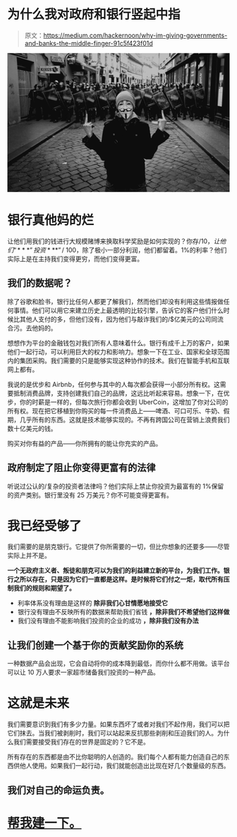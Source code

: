 # 为什么我对政府和银行竖起中指

> 原文：<https://medium.com/hackernoon/why-im-giving-governments-and-banks-the-middle-finger-91c5f423f01d>

![](img/0b3f79d382786bdb7c7997cc27de0209.png)

# 银行真他妈的烂

让他们用我们的钱进行大规模赌博来换取科学奖励是如何实现的？你存/$10，让他们“ ***”投资***”/$ 100，除了极小一部分利润，他们都留着。1%的利率？他们实际上是在主持我们变得更穷，而他们变得更富。

## 我们的数据呢？

除了谷歌和脸书，银行比任何人都更了解我们，然而他们却没有利用这些情报做任何事情。他们可以用它来建立历史上最透明的比较引擎，告诉它的客户他们什么时候比其他人支付的多，但他们没有，因为他们与敲诈我们的/$亿美元的公司同流合污。去他妈的。

想想作为平台的金融钱包对我们所有人意味着什么。银行有成千上万的客户，如果他们一起行动，可以利用巨大的权力和影响力。想象一下在工业、国家和全球范围内的集团采购。我们需要的只是能够实现这种协作的技术。我们在智能手机和互联网上都有。

我说的是优步和 Airbnb，任何参与其中的人每次都会获得一小部分所有权。这需要抵制消费品牌，支持创建我们自己的品牌，这远比听起来容易。想象一下，在优步，你的时薪是一样的，但每次旅行你都会收到 UberCoin，这增加了你对公司的所有权。现在把它移植到你购买的每一件消费品上——啤酒、可口可乐、牛奶、假期，几乎所有的东西。这就是技术能够实现的。不再有跨国公司在营销上浪费我们数十亿美元的钱。

购买对你有益的产品——你所拥有的能让你充实的产品。

## 政府制定了阻止你变得更富有的法律

听说过公认的/复杂的投资者法律吗？他们实际上禁止你投资为最富有的 1%保留的资产类别。银行里没有 25 万美元？你不可能变得更富有。

# 我已经受够了

我们需要的是朋克银行。它提供了你所需要的一切，但比你想象的还要多——尽管实际上并不是。

**一个无政府主义者、叛徒和朋克可以为我们的利益建立新的平台，为我们工作。银行之所以存在，只是因为它们一直都是这样。是时候将它们付之一炬，取代所有压制我们的规则和期望了。**

*   利率体系没有理由是这样的
    **除非我们心甘情愿地接受它**
*   银行没有理由不反映所有的数据来帮助我们省钱
    **，除非我们不希望他们这样做**
*   我们没有理由不能影响我们投资的企业的成功
    **，除非我们没有办法**

## 让我们创建一个基于你的贡献奖励你的系统

一种数据产品会出现，它会自动将你的成本降到最低，而你什么都不用做。该平台可以让 10 万人要求一家超市储备我们投资的一种产品。

# 这就是未来

我们需要意识到我们有多少力量。如果东西坏了或者对我们不起作用，我们可以把它们抹去。当我们被剥削时，我们可以站起来反抗那些剥削和压迫我们的人。为什么我们需要接受我们存在的世界是固定的？它不是。

所有存在的东西都是由不比你聪明的人创造的。我们每个人都有能力创造自己的东西供他人使用。如果我们一起行动，我们就能创造出比现在好几个数量级的东西。

## 我们对自己的命运负责。

# [帮我建一下。](http://www.nexves.com)